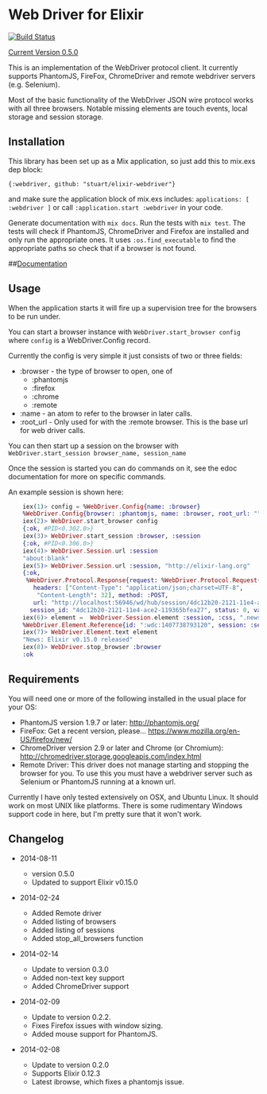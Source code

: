 # Web Driver for Elixir
[![Build Status](https://travis-ci.org/stuart/elixir-webdriver.png?branch=master)](https://travis-ci.org/stuart/elixir-webdriver)

[Current Version 0.5.0](https://github.com/stuart/elixir-webdriver/tree/0.5.0)

This is an implementation of the WebDriver protocol client.
It currently supports PhantomJS, FireFox, ChromeDriver and remote webdriver
servers (e.g. Selenium).

Most of the basic functionality of the WebDriver JSON wire protocol works with
all three browsers. Notable missing elements are touch events, local storage and
session storage.

## Installation

This library has been set up as a Mix application, so just
add this to mix.exs dep block:

```{:webdriver, github: "stuart/elixir-webdriver"} ```

and make sure the application block of mix.exs includes:
``` applications: [ :webdriver ] ```
or call
``` :application.start :webdriver ``` in your code.

Generate documentation with ```mix docs```.
Run the tests with ```mix test```.
The tests will check if PhantomJS, ChromeDriver and Firefox are installed and
only run the appropriate ones. It uses
```:os.find_executable``` to find the appropriate paths so check that if a
browser is not found.

##[Documentation](http://stuart.github.io/elixir-webdriver/)

## Usage

When the application starts it will fire up a supervision tree for
the browsers to be run under.

You can start a browser instance with ```WebDriver.start_browser config```
where ```config``` is a WebDriver.Config record.

Currently the config is very simple it just consists of two or three fields:
 * :browser - the type of browser to open, one of
      - :phantomjs
      - :firefox
      - :chrome
      - :remote
 * :name - an atom to refer to the browser in later calls.
 * :root_url - Only used for with the :remote browser. This is the base url for
 web driver calls.

You can then start up a session on the browser with
```WebDriver.start_session browser_name, session_name```

Once the session is started you can do commands on it, see the edoc documentation
for more on specific commands.

An example session is shown here:

```Elixir
    iex(1)> config = %WebDriver.Config{name: :browser}
    %WebDriver.Config{browser: :phantomjs, name: :browser, root_url: ""}
    iex(2)> WebDriver.start_browser config
    {:ok, #PID<0.302.0>}
    iex(3)> WebDriver.start_session :browser, :session
    {:ok, #PID<0.306.0>}
    iex(4)> WebDriver.Session.url :session
    "about:blank"
    iex(5)> WebDriver.Session.url :session, "http://elixir-lang.org"
    {:ok,
     %WebDriver.Protocol.Response{request: %WebDriver.Protocol.Request{body: "{\"url\":\"http://elixir-lang.org\"}",
       headers: ["Content-Type": "application/json;charset=UTF-8",
        "Content-Length": 32], method: :POST,
       url: "http://localhost:56946/wd/hub/session/4dc12b20-2121-11e4-ace2-119365bfea27/url"},
      session_id: "4dc12b20-2121-11e4-ace2-119365bfea27", status: 0, value: [{}]}}
    iex(6)> element =  WebDriver.Session.element :session, :css, ".news"
    %WebDriver.Element.Reference{id: ":wdc:1407738793120", session: :session}
    iex(7)> WebDriver.Element.text element
    "News: Elixir v0.15.0 released"
    iex(8)> WebDriver.stop_browser :browser
    :ok
```

## Requirements

You will need one or more of the following installed in the usual place
for your OS:

* PhantomJS version 1.9.7 or later: http://phantomjs.org/
* FireFox: Get a recent version, please... https://www.mozilla.org/en-US/firefox/new/
* ChromeDriver version 2.9 or later and Chrome (or Chromium): http://chromedriver.storage.googleapis.com/index.html
* Remote Driver: This driver does not manage starting and stopping the browser for you. To
use this you must have a webdriver server such as Selenium or PhantomJS running at a known url.

Currently I have only tested extensively on OSX, and Ubuntu Linux.
It should work on most UNIX like platforms. There is some rudimentary
Windows support code in here, but I'm pretty sure that it won't work.

## Changelog
* 2014-08-11
    - version 0.5.0
    - Updated to support Elixir v0.15.0

* 2014-02-24
    - Added Remote driver
    - Added listing of browsers
    - Added listing of sessions
    - Added stop_all_browsers function

* 2014-02-14
    - Update to version 0.3.0
    - Added non-text key support
    - Added ChromeDriver support

* 2014-02-09
    - Update to version 0.2.2.
    - Fixes Firefox issues with window sizing.
    - Added mouse support for PhantomJS.

* 2014-02-08
    - Update to version 0.2.0
    - Supports Elixir 0.12.3
    - Latest ibrowse, which fixes a phantomjs issue.
